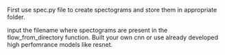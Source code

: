 First use spec.py file to create spectograms and store them in appropriate folder.

input the filename where spectograms are present in the flow_from_directory function. Built your own cnn or use already developed
high perfomrance models like resnet.
